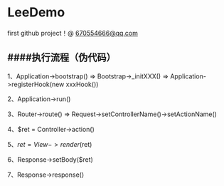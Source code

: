 # LeeDemo

first github project！@ 670554666@qq.com

####执行流程（伪代码）
---
1、Application->bootstrap() => Bootstrap->_initXXX() => Application->registerHook(new xxxHook())

2、Application->run()

3、Router->route() => Request->setControllerName()->setActionName()

4、$ret = Controller->action()

5、$ret = View->render($ret)

6、Response->setBody($ret)

7、Response->response()

